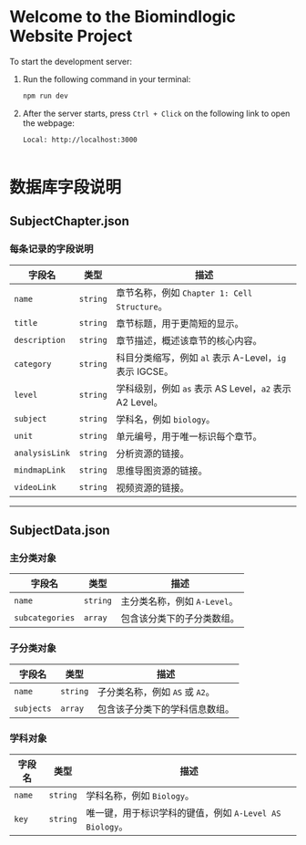 # Welcome to the Biomindlogic Website Project

To start the development server:

1. Run the following command in your terminal:
   ```bash
   npm run dev
2. After the server starts, press `Ctrl + Click` on the following link to open the webpage:
   ```bash
   Local: http://localhost:3000



# 数据库字段说明

## SubjectChapter.json

### 每条记录的字段说明

| 字段名          | 类型     | 描述                                               |
|-----------------|----------|--------------------------------------------------|
| `name`         | `string` | 章节名称，例如 `Chapter 1: Cell Structure`。       |
| `title`        | `string` | 章节标题，用于更简短的显示。                        |
| `description`  | `string` | 章节描述，概述该章节的核心内容。                    |
| `category`     | `string` | 科目分类缩写，例如 `al` 表示 A-Level，`ig` 表示 IGCSE。 |
| `level`        | `string` | 学科级别，例如 `as` 表示 AS Level，`a2` 表示 A2 Level。 |
| `subject`      | `string` | 学科名，例如 `biology`。                            |
| `unit`         | `string` | 单元编号，用于唯一标识每个章节。                    |
| `analysisLink` | `string` | 分析资源的链接。                                   |
| `mindmapLink`  | `string` | 思维导图资源的链接。                               |
| `videoLink`    | `string` | 视频资源的链接。                                   |

---

## SubjectData.json

### 主分类对象

| 字段名          | 类型     | 描述                           |
|-----------------|----------|------------------------------|
| `name`         | `string` | 主分类名称，例如 `A-Level`。    |
| `subcategories`| `array`  | 包含该分类下的子分类数组。      |

### 子分类对象

| 字段名      | 类型     | 描述                         |
|-------------|----------|----------------------------|
| `name`      | `string` | 子分类名称，例如 `AS` 或 `A2`。 |
| `subjects`  | `array`  | 包含该子分类下的学科信息数组。 |

### 学科对象

| 字段名  | 类型     | 描述                                       |
|---------|----------|------------------------------------------|
| `name`  | `string` | 学科名称，例如 `Biology`。                 |
| `key`   | `string` | 唯一键，用于标识学科的键值，例如 `A-Level AS Biology`。 |
